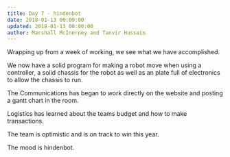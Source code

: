 ```yaml
---
title: Day 7 - hindenbot
date: 2018-01-13 00:00:00
updated: 2018-01-13 00:00:00
author: Marshall McInerney and Tanvir Hussain
---
```

Wrapping up from a week of working, we see what we have accomplished.

We now have a solid program for making a robot move when using a controller, a solid chassis for the robot as well as an plate full of electronics to allow the chassis to run.

The Communications has began to work directly on the website and posting a gantt chart in the room.

Logistics has learned about the teams budget and how to make transactions.

The team is optimistic and is on track to win this year.

The mood is hindenbot.
